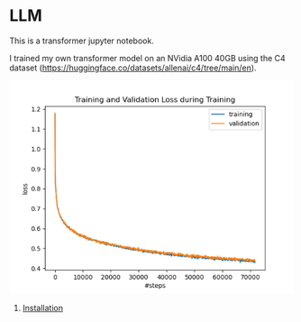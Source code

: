 # LLM

This is a transformer jupyter notebook. 

I trained my own transformer model on an NVidia A100 40GB using the C4 dataset (https://huggingface.co/datasets/allenai/c4/tree/main/en).

![Projektlogo](models/pre_trained_model_loss.png)

1. [Installation](#installation)

``` pip install -r requirements.txt